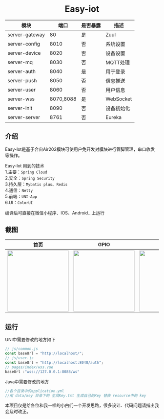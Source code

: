 
<h1 align="center">Easy-iot</h1>  
  
 |模块|端口|是否暴露|描述   |
 | ------------- | ------------- | -------------  | -------------  |
 |server-gateway|80|是|Zuul|
 |server-config|8010|否|系统设置|
 |server-device|8020|否|设备设置|
 |server-mq|8030|否|MQTT处理|
 |server-auth|8040|是|用于登录|
 |server-push|8050|否|信息推送|
 |server-user|8060|否|用户信息|
 |server-wss|8070,8088|是|WebSocket|
 |server-init|8090|否|设备初始化|
 |server-server|8761|否|Eureka|
 

**介绍**
---
Easy-Iot是基于合宙Air202模块可使用户免开发对模块进行管脚管理，串口收发等操作。  

Easy-Iot 用到的技术<br/>
1.主要：`Spring Cloud`<br/>
2.安全：`Spring Security`<br/>
3.持久层：`Mybatis plus`、`Redis`<br/>
4.通信：`Netty`<br/>
5.前端：`UNI-App`<br/>
6.UI：`ColorUI`<br/>

编译后可直接在微信小程序、IOS、Android...上运行

**截图**
---
 |首页|GPIO|uart|信息   |
 | ------------- | ------------- | -------------  | -------------  |
 |<img src="https://github.com/tounans/easyiot/blob/master/data/img/home.jpg" width="200" />|<img src="https://github.com/tounans/easyiot/blob/master/data/img/gpio_edit.jpg" width="200" />|<img src="https://github.com/tounans/easyiot/blob/master/data/img/uart_edit.jpg" width="200" />|<img src="https://github.com/tounans/easyiot/blob/master/data/img/msg.jpg" width="200" />|

**运行**
---
UNI中需要修改的地方如下
```javascript
// js/common.js
const baseUrl = "http://localhost/";
// js/user.js
const baseUrl = "http://localhost:8040/auth";
// pages/index/wss.vue
baseUrl :"wss://127.0.0.1:8088/ws"
```

Java中需要修改的地方
```java
//各个目录中的application.yml
//用 data/key 目录下的 生成Key.txt 生成自己的Key 替换 resource中的 key
```


本项目仅是给各位和我一样的小白们一个开发思路，很多设计、代码问题请指出我会及时改正。
